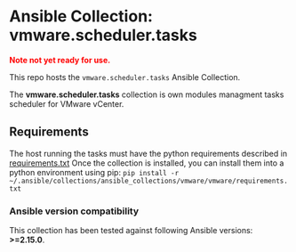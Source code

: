 # Ansible Collection: vmware.scheduler.tasks
<font color='red'>**Note not yet ready for use.**</font>

This repo hosts the `vmware.scheduler.tasks` Ansible Collection.

The **vmware.scheduler.tasks** collection is own modules managment tasks scheduler for VMware vCenter. 

## Requirements
The host running the tasks must have the python requirements described in [requirements.txt](https://github.com/ansible-collections/vmware.vmware/blob/main/requirements.txt)
Once the collection is installed, you can install them into a python environment using pip: `pip install -r ~/.ansible/collections/ansible_collections/vmware/vmware/requirements.txt`

### Ansible version compatibility

This collection has been tested against following Ansible versions: **>=2.15.0**.


